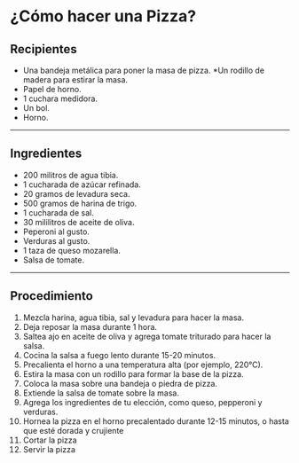 # ¿Cómo hacer una Pizza?
## Recipientes
* Una bandeja metálica para poner la masa de pizza.
*Un rodillo de madera para estirar la masa.
* Papel de horno.
* 1 cuchara medidora.
* Un bol.
* Horno.
---
## Ingredientes 
* 200 militros de agua tibia.
* 1 cucharada de azúcar refinada.
* 20 gramos de levadura seca.
* 500 gramos de harina de trigo.
* 1 cucharada de sal.
* 30 mililitros de aceite de oliva.
* Peperoni al gusto.
* Verduras al gusto.
* 1 taza de queso mozarella.
* Salsa de tomate.
---
## Procedimiento
1. Mezcla harina, agua tibia, sal y levadura para hacer la masa.
2. Deja reposar la masa durante 1 hora.
3. Saltea ajo en aceite de oliva y agrega tomate triturado para hacer la salsa.
4. Cocina la salsa a fuego lento durante 15-20 minutos.
5. Precalienta el horno a una temperatura alta (por ejemplo, 220°C).
6. Estira la masa con un rodillo para formar la base de la pizza.
7. Coloca la masa sobre una bandeja o piedra de pizza.
8. Extiende la salsa de tomate sobre la masa.
9. Agrega los ingredientes de tu elección, como queso, pepperoni y verduras.
10. Hornea la pizza en el horno precalentado durante 12-15 minutos, o hasta que esté dorada y crujiente
11. Cortar la pizza 
12. Servir la pizza